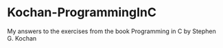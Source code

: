 # Kochan-ProgrammingInC
My answers to the exercises from the book Programming in C by Stephen G. Kochan
